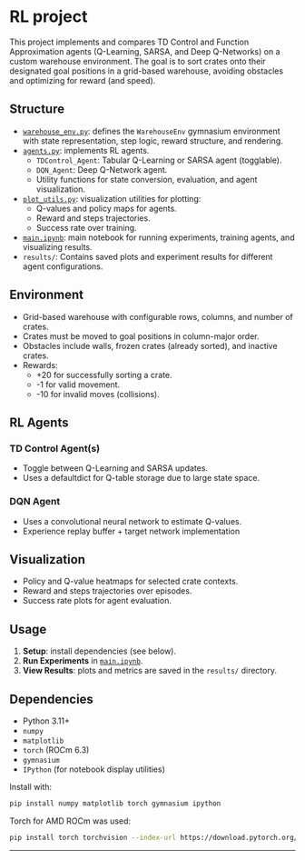 # RL project

This project implements and compares TD Control and Function Approximation agents (Q-Learning, SARSA, and Deep Q-Networks) on a custom warehouse environment. The goal is to sort crates onto their designated goal positions in a grid-based warehouse, avoiding obstacles and optimizing for reward (and speed).

## Structure

- [`warehouse_env.py`](warehouse_env.py): defines the `WarehouseEnv` gymnasium environment with state representation, step logic, reward structure, and rendering.
- [`agents.py`](agents.py): implements RL agents.
  - `TDControl_Agent`: Tabular Q-Learning or SARSA agent (togglable).
  - `DQN_Agent`: Deep Q-Network agent.
  - Utility functions for state conversion, evaluation, and agent visualization.
- [`plot_utils.py`](plot_utils.py): visualization utilities for plotting:
  - Q-values and policy maps for agents.
  - Reward and steps trajectories.
  - Success rate over training.
- [`main.ipynb`](main.ipynb): main notebook for running experiments, training agents, and visualizing results.
- `results/`: Contains saved plots and experiment results for different agent configurations.

## Environment

- Grid-based warehouse with configurable rows, columns, and number of crates.
- Crates must be moved to goal positions in column-major order.
- Obstacles include walls, frozen crates (already sorted), and inactive crates.
- Rewards:
  - +20 for successfully sorting a crate.
  - -1 for valid movement.
  - -10 for invalid moves (collisions).

## RL Agents

### TD Control Agent(s)
- Toggle between Q-Learning and SARSA updates.
- Uses a defaultdict for Q-table storage due to large state space.

### DQN Agent
- Uses a convolutional neural network to estimate Q-values.
- Experience replay buffer + target network implementation

## Visualization

- Policy and Q-value heatmaps for selected crate contexts.
- Reward and steps trajectories over episodes.
- Success rate plots for agent evaluation.

## Usage

1. **Setup**: install dependencies (see below).
2. **Run Experiments** in [`main.ipynb`](main.ipynb).
3. **View Results**: plots and metrics are saved in the `results/` directory.

## Dependencies

- Python 3.11+
- `numpy`
- `matplotlib`
- `torch` (ROCm 6.3)
- `gymnasium`
- `IPython` (for notebook display utilities)

Install with:

```sh
pip install numpy matplotlib torch gymnasium ipython
```

Torch for AMD ROCm was used:
```sh
pip install torch torchvision --index-url https://download.pytorch.org/whl/rocm6.3
```

---
